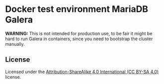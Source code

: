 Docker test environment MariaDB Galera
======================================

**WARNING:** This is not intended for production use, to be fair it might be hard to run Galera in containers, since
you need to bootstrap the cluster manually.

## License

Licensed under the
[Attribution-ShareAlike 4.0 International (CC BY-SA 4.0)](https://creativecommons.org/licenses/by-sa/4.0/) license.
